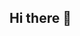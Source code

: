 ## Hi there 👋

<!--
**ezaz-hq/ezaz-hq** is a ✨ _special_ ✨ repository because its `README.md` (this file) appears on your GitHub profile.

Here are some ideas to get you started:

- 🔭 I’m currently working on Qmaster Studios
- 🌱 I’m currently learning ** HTML, Sales** 
- 👯 I’m looking to collaborate on ...
- 🤔 I’m looking for help with ...
- 💬 Ask me about ** Sales, Python **
- 📫 How to reach me: ...
- 😄 Pronouns: ...
- ⚡ Fun fact: ...
-->

